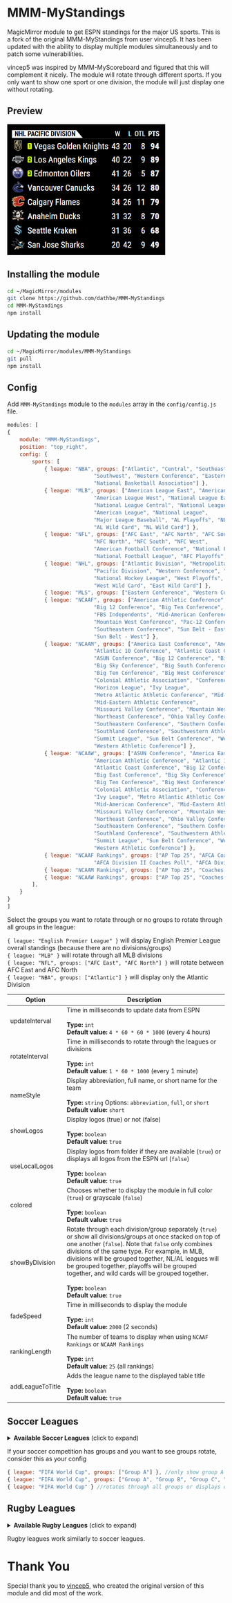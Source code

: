 # MMM-MyStandings
MagicMirror module to get ESPN standings for the major US sports.  This is a fork of the original MMM-MyStandings from user vincep5.  It has been updated with the ability to display multiple modules simultaneously and to patch some vulnerabilities.

vincep5 was inspired by MMM-MyScoreboard and figured that this will complement it nicely.
The module will rotate through different sports.  If you only want to show one sport or one division, the module will just display one without rotating.

## Preview
![screenshot](screenshot.png)

## Installing the module
```bash
cd ~/MagicMirror/modules
git clone https://github.com/dathbe/MMM-MyStandings
cd MMM-MyStandings
npm install
```

## Updating the module
```bash
cd ~/MagicMirror/modules/MMM-MyStandings
git pull
npm install
```

## Config
Add `MMM-MyStandings` module to the `modules` array in the `config/config.js` file.
````javascript
modules: [
{
	module: "MMM-MyStandings",
	position: "top_right",
	config: {
		sports: [
			{ league: "NBA", groups: ["Atlantic", "Central", "Southeast", "Northwest", "Pacific",
							"Southwest", "Western Conference", "Eastern Conference",
							"National Basketball Association"] },
			{ league: "MLB", groups: ["American League East", "American League Central",
							"American League West", "National League East",
							"National League Central", "National League West",
							"American League", "National League",
							"Major League Baseball", "AL Playoffs", "NL Playoffs",
							"AL Wild Card", "NL Wild Card"] },
			{ league: "NFL", groups: ["AFC East", "AFC North", "AFC South", "AFC West", "NFC East",
							"NFC North", "NFC South", "NFC West",
							"American Football Conference", "National Football Conference",
							"National Football League", "AFC Playoffs", "NFC Playoffs"] },
			{ league: "NHL", groups: ["Atlantic Division", "Metropolitan Division", "Central Division",
							"Pacific Division", "Western Conference", "Eastern Conference",
							"National Hockey League", "West Playoffs", "East Playoffs",
							"West Wild Card", "East Wild Card"] },
			{ league: "MLS", groups: ["Eastern Conference", "Western Conference"] },
			{ league: "NCAAF", groups: ["American Athletic Conference", "Atlantic Coast Conference",
							"Big 12 Conference", "Big Ten Conference", "Conference USA",
							"FBS Independents", "Mid-American Conference",
							"Mountain West Conference", "Pac-12 Conference",
							"Southeastern Conference", "Sun Belt - East",
							"Sun Belt - West"] },
			{ league: "NCAAM", groups: ["America East Conference", "American Athletic Conference",
							"Atlantic 10 Conference", "Atlantic Coast Conference",
							"ASUN Conference", "Big 12 Conference", "Big East Conference",
							"Big Sky Conference", "Big South Conference",
							"Big Ten Conference", "Big West Conference",
							"Colonial Athletic Association", "Conference USA",
							"Horizon League", "Ivy League",
							"Metro Atlantic Athletic Conference", "Mid-American Conference",
							"Mid-Eastern Athletic Conference",
							"Missouri Valley Conference", "Mountain West Conference",
							"Northeast Conference", "Ohio Valley Conference", "Patriot League",
							"Southeastern Conference", "Southern Conference",
							"Southland Conference", "Southwestern Athletic Conference",
							"Summit League", "Sun Belt Conference", "West Coast Conference",
							"Western Athletic Conference"] },
			{ league: "NCAAW", groups: ["ASUN Conference", "America East Conference",
							"American Athletic Conference", "Atlantic 10 Conference",
							"Atlantic Coast Conference", "Big 12 Conference",
							"Big East Conference", "Big Sky Conference", "Big South Conference",
							"Big Ten Conference", "Big West Conference",
							"Colonial Athletic Association", "Conference USA", "Horizon League",
							"Ivy League", "Metro Atlantic Athletic Conference",
							"Mid-American Conference", "Mid-Eastern Athletic Conference",
							"Missouri Valley Conference", "Mountain West Conference",
							"Northeast Conference", "Ohio Valley Conference", "Patriot League",
							"Southeastern Conference", "Southern Conference",
							"Southland Conference", "Southwestern Athletic Conference",
							"Summit League", "Sun Belt Conference", "West Coast Conference",
							"Western Athletic Conference"] },
			{ league: "NCAAF Rankings", groups: ["AP Top 25", "AFCA Coaches Poll", "FCS Coaches Poll",
							"AFCA Division II Coaches Poll", "AFCA Division III Coaches Poll"] },
			{ league: "NCAAM Rankings", groups: ["AP Top 25", "Coaches Poll"] },
			{ league: "NCAAW Rankings", groups: ["AP Top 25", "Coaches Poll"] }
		],
	}
}
]
````

Select the groups you want to rotate through or no groups to rotate through all groups in the league:

`{ league: "English Premier League" }` will display English Premier League overall standings (because there are no divisions/groups)
<br>`{ league: "MLB" }` will rotate through all MLB divisions
<br>`{ league: "NFL", groups: ["AFC East", "AFC North"] }` will rotate between AFC East and AFC North
<br>`{ league: "NBA", groups: ["Atlantic"] }` will display only the Atlantic Division

| Option | Description
| ------- |  -------
| updateInterval | Time in milliseconds to update data from ESPN<br><br>**Type:** `int` <br> **Default value:** `4 * 60 * 60 * 1000` (every 4 hours)
| rotateInterval | Time in milliseconds to rotate through the leagues or divisions<br><br>**Type:** `int` <br> **Default value:** `1 * 60 * 1000` (every 1 minute)
| nameStyle | Display abbreviation, full name, or short name for the team<br><br>**Type:** `string` Options: `abbreviation`, `full`, or `short`<br> **Default value:** `short`
| showLogos | Display logos (true) or not (false)<br><br>**Type:** `boolean` <br> **Default value:** `true`
| useLocalLogos | Display logos from folder if they are available (`true`) or displays all logos from the ESPN url (`false`)<br><br>**Type:** `boolean` <br> **Default value:** `true`
| colored | Chooses whether to display the module in full color (`true`) or grayscale (`false`)<br><br>**Type:** `boolean` <br> **Default value:** `true`
| showByDivision | Rotate through each division/group separately (`true`) or show all divisions/groups at once stacked on top of one another (`false`).  Note that `false` only combines divisions of the same type.  For example, in MLB, divisions will be grouped together, NL/AL leagues will be grouped together, playoffs will be grouped together, and wild cards will be grouped together.<br><br>**Type:** `boolean` <br> **Default value:** `true`
| fadeSpeed | Time in milliseconds to display the module<br><br>**Type:** `int` <br> **Default value:** `2000` (2 seconds)
| rankingLength | The number of teams to display when using `NCAAF Rankings` or `NCAAM Rankings`<br><br>**Type:** `int` <br> **Default value:** `25` (all rankings)
| addLeagueToTitle | Adds the league name to the displayed table title<br><br>**Type:** `boolean` <br> **Default value:** `true`


## Soccer Leagues
<details>
  <summary><b>Available Soccer Leagues</b> (click to expand)</summary>
	
	//International Soccer
	AFC Champions League Two
	AFC Asian Cup Qualifiers
	ASEAN Championship
	Africa Cup of Nations
	Africa Cup of Nations Qualifying
	African Nations Championship
	Copa América
	FIFA Club World Cup
	FIFA Confederations Cup
	Men's Olympic Soccer Tournament
	Women's Olympic Soccer Tournament
	FIFA Women's World Cup
	FIFA World Cup
	FIFA World Cup Qualifying - AFC
	FIFA World Cup Qualifying - CAF
	FIFA World Cup Qualifying - Concacaf
	FIFA World Cup Qualifying - CONMEBOL
	FIFA World Cup Qualifying - OFC
	FIFA World Cup Qualifying - UEFA
	FIFA Under-17 World Cup
	FIFA Under-20 World Cup
	UEFA Champions League
	UEFA Conference League
	UEFA Europa League
	UEFA European Championship
	UEFA European Championship Qualifying
	UEFA European Under-19 Championship
	UEFA European Under-21 Championship
	UEFA Nations League
	SAFF Championship
	UEFA Women's European Championship

	//UK/Ireland Soccer
	English League Championship
	English EFL Trophy
	English League One
	English League Two
	English National League
	English Premier League
	Irish Premier Division
	Northern Irish Premiership
	Scottish League Cup
	Scottish Championship
	Scottish League One
	Scottish League Two
	Scottish Premiership
	Welsh Premier League

	//European Soccer
	Austrian Bundesliga
	Belgian Pro League
	Danish Superliga
	Spanish LALIGA
	Spanish LALIGA 2
	French Ligue 1
	French Ligue 2
	German 2. Bundesliga
	German Bundesliga
	Greek Super League
	Israeli Premier League
	Italian Serie A
	Italian Serie B
	Maltese Premier League
	Dutch Keuken Kampioen Divisie
	Dutch Eredivisie
	Norwegian Eliteserien
	Portuguese Primeira Liga
	Romanian Liga 1
	Russian Premier League
	Swiss Super League
	Swedish Allsvenskan
	Turkish Super Lig

	//South American Soccer
	Copa Argentina
	Argentine Nacional B
	Argentine Primera B
	Argentine Primera C
	Argentine Primera D
	Argentine Liga Profesional de Fútbol
	Bolivian Liga Profesional
	Brazilian Campeonato Carioca
	Brazilian Campeonato Gaucho
	Brazilian Campeonato Mineiro
	Brazilian Campeonato Paulista
	Brazilian Serie A
	Brazilian Serie B
	Brazilian Serie C
	Chilean Primera División
	Colombian Primera A
	Colombian Primera B
	CONMEBOL Libertadores
	CONMEBOL Sudamericana
	LigaPro Ecuador
	Paraguayan Primera División
	Peruvian Liga 1
	Liga UAF Uruguaya
	Venezuelan Primera División

	//North American Soccer
 	Concacaf Gold Cup
	Concacaf Nations League
	Concacaf Nations League Qualifying
	Concacaf W Championship
	Costa Rican Primera Division
	Guatemalan Liga Nacional
	Honduran Liga Nacional
	Jamaican Premier League
	Mexican Liga de Expansión MX
	Mexican Copa MX
	Mexican Liga BBVA MX
	Salvadoran Primera Division
	NCAA Men's Soccer
	NCAA Women's Soccer
	MLS
	North American Soccer League
	NWSL
	U.S. Open Cup
	USL Championship

	//Asian Soccer
	AFC Champions League Elite
	Australian A-League Men
	Chinese Super League
	Indonesian Liga 1
	Indian I-League
	Indian Super League
	Japanese J.League
	Malaysian Super League
	Singaporean Premier League
	Thai League 1

	//African Soccer
	CAF Champions League
	CAF Confederation Cup
	Ghanaian Premier League
	Kenyan Premier League
	Nigerian Professional League
	South African First Division
	South African Premier Division
	Ugandan Premier League
	Zambian Super League
	Zimbabwean Premier Soccer League
	Premiership Rugby
	Rugby World Cup
	Six Nations
	The Rugby Championship
	European Rugby Champions Cup
	United Rugby Championship
	Super Rugby Pacific
	Olympic Men's 7s
	Olympic Women's Rugby Sevens
	International Test Match
	URBA Top 12
	Mitre 10 Cup
</details>

If your soccer competition has groups and you want to see groups rotate, consider this as your config
````javascript
{ league: "FIFA World Cup", groups: ["Group A"] }, //only show group A
{ league: "FIFA World Cup", groups: ["Group A", "Group B", "Group C", "Group D", "Group E", "Group G", "Group H"] } //rotates through selected groups
{ league: "FIFA World Cup" } //rotates through all groups or displays overall standings if there are no groups
````
## Rugby Leagues
<details>
  <summary><b>Available Rugby Leagues</b> (click to expand)</summary>
	
	//Rugby
	Premiership Rugby
	Rugby World Cup
	Six Nations Rugby
	The Rugby Championship
	European Rugby Champions Cup
	United Rugby Championship"
	Super Rugby Pacific
	Olympic Men's 7s Rugby
	Olympic Women's Rugby Sevens
	International Test Match Rugby
	URBA Top 12 Rugby
	Mitre 10 Cup Rugby
</details>

Rugby leagues work similarly to soccer leagues.

# Thank You
Special thank you to [vincep5](https://github.com/vincep5/), who created the original version of this module and did most of the work.
